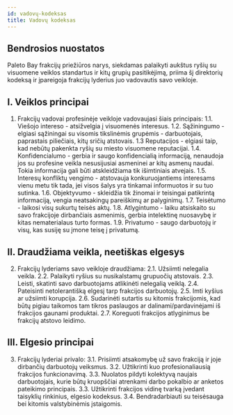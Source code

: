 ```yaml
---
id: vadovų-kodeksas
title: Vadovų kodeksas
---
```


## Bendrosios nuostatos

Paleto Bay frakcijų priežiūros narys, siekdamas palaikyti aukštus ryšių su visuomene veiklos standartus ir kitų grupių pasitikėjimą, priima šį direktorių kodeksą ir įpareigoja frakcijų lyderius juo vadovautis savo veikloje.

## I. Veiklos principai

1. Frakcijų vadovai profesinėje veikloje vadovaujasi šiais principais:
1.1. Viešojo intereso - atsižvelgia į visuomenės interesus.
1.2. Sąžiningumo - elgiasi sąžiningai su visomis tikslinėmis grupėmis - darbuotojais, paprastais piliečiais, kitų sričių atstovais.
1.3 Reputacijos - elgiasi taip, kad nebūtų pakenkta ryšių su miesto visuomene reputacijai.
1.4. Konfidencialumo - gerbia ir saugo konfidencialią informaciją, nenaudoja jos su profesine veikla nesusijusiai asmeninei ar kitų asmenų naudai. Tokia informacija gali būti atskleidžiama tik išimtiniais atvejais.
1.5. Interesų konfliktų vengimo - atstovauja konkuruojantiems interesams vienu metu tik tada, jei visos šalys yra tinkamai informuotos ir su tuo sutinka.
1.6. Objektyvumo - skleidžia tik žinomai ir teisingai patikrintą informaciją, vengia neatsakingų pareiškimų ar palyginimų.
1.7. Teisėtumo - laikosi visų sukurtų teisės aktų.
1.8. Atlygintumo - laiku atsiskaito su savo frakcijoje dirbančiais asmenimis, gerbia intelektinę nuosavybę ir kitas nematerialaus turto formas.
1.9. Privatumo - saugo darbuotojų ir visų, kas susiję su įmone teisę į privatumą.

## II. Draudžiama veikla, neetiškas elgesys

2.   Frakcijų lyderiams savo veikloje draudžiama:
2.1. Užsiimti nelegalia veikla.
2.2. Palaikyti ryšius su nusikalstamų grupuočių atstovais.
2.3. Leisti, skatinti savo darbuotojams atlikinėti nelegalią veiklą.
2.4. Pateisinti netolerantišką elgesį tarp frakcijos darbuotojų.
2.5. Imti kyšius ar užsiimti korupcija.
2.6. Sudarinėti sutartis su kitomis frakcijomis, kad būtų pigiau taikomos tam tikros paslaugos ar dalinami/pardavinėjami iš frakcijos gaunami produktai.
2.7. Koreguoti frakcijos atlyginimus be frakcijų atstovo leidimo.

## III. Elgesio principai

3.   Frakcijų lyderiai privalo:
3.1. Prisiimti atsakomybę už savo frakciją ir joje dirbančių darbuotojų veiksmus.
3.2. Užtikrinti kuo profesionaliausią frakcijos funkcionavimą.
3.3. Nuolatos pildyti kolektyvą naujais darbuotojais, kurie būtų kruopščiai atrenkami darbo pokalbio ar anketos pateikimo principais.
3.3. Užtikrinti frakcijos vidinę tvarką įvedant taisyklių rinkinius, elgesio kodeksus.
3.4. Bendradarbiauti su teisėsauga bei kitomis valstybinėmis įstaigomis.
